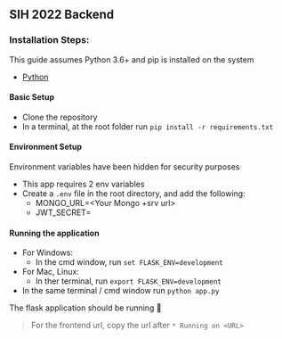 ## SIH 2022 Backend

### Installation Steps:

This guide assumes Python 3.6+ and pip is installed on the system

- [Python](https://www.python.org/downloads/)

#### Basic Setup

- Clone the repository
- In a terminal, at the root folder run `pip install -r requirements.txt`

#### Environment Setup

Environment variables have been hidden for security purposes

- This app requires 2 env variables
- Create a `.env` file in the root directory, and add the following:
  - MONGO_URL=<Your Mongo +srv url>
  - JWT_SECRET=<The JWT key for signing tokens>

#### Running the application

- For Windows:
  - In the cmd window, run `set FLASK_ENV=development`
- For Mac, Linux:
  - In ther terminal, run `export FLASK_ENV=development`
- In the same terminal / cmd window run `python app.py`

The flask application should be running :tada:

> For the frontend url, copy the url after `* Running on <URL>`
